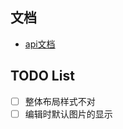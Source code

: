 ## 文档
- [api文档](http://47.100.29.191:18080/swagger/index.html)

## TODO List

- [ ] 整体布局样式不对
- [ ] 编辑时默认图片的显示

